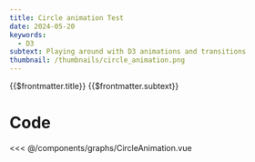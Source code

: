 ```yaml
---
title: Circle animation Test
date: 2024-05-20
keywords:
  - D3
subtext: Playing around with D3 animations and transitions
thumbnail: /thumbnails/circle_animation.png
---
```


<script setup>
  import CircleAnimation from '/components/graphs/CircleAnimation.vue';
</script>

<FigureTitle>{{$frontmatter.title}}</FigureTitle>
<SubtitleHeader>{{$frontmatter.subtext}}</SubtitleHeader>
<D3PlotContainer>
<CircleAnimation/>
</D3PlotContainer>

<div class='py-24 prose dark:prose-dark dark:prose-invert prose-sm text-xs'>

# Code


<<< @/components/graphs/CircleAnimation.vue

</div>